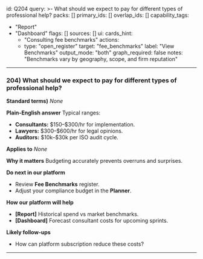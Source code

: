 id: Q204
query: >-
  What should we expect to pay for different types of professional help?
packs: []
primary_ids: []
overlap_ids: []
capability_tags:
  - "Report"
  - "Dashboard"
flags: []
sources: []
ui:
  cards_hint:
    - "Consulting fee benchmarks"
  actions:
    - type: "open_register"
      target: "fee_benchmarks"
      label: "View Benchmarks"
output_mode: "both"
graph_required: false
notes: "Benchmarks vary by geography, scope, and firm reputation"
---
### 204) What should we expect to pay for different types of professional help?

**Standard terms)**
_None_

**Plain-English answer**
Typical ranges:
- **Consultants:** $150–\$300/hr for implementation.
- **Lawyers:** \$300–\$600/hr for legal opinions.
- **Auditors:** \$10k–\$30k per ISO audit cycle.

**Applies to**
_None_

**Why it matters**
Budgeting accurately prevents overruns and surprises.

**Do next in our platform**
- Review **Fee Benchmarks** register.
- Adjust your compliance budget in the **Planner**.

**How our platform will help**
- **[Report]** Historical spend vs market benchmarks.
- **[Dashboard]** Forecast consultant costs for upcoming sprints.

**Likely follow-ups**
- How can platform subscription reduce these costs?
---